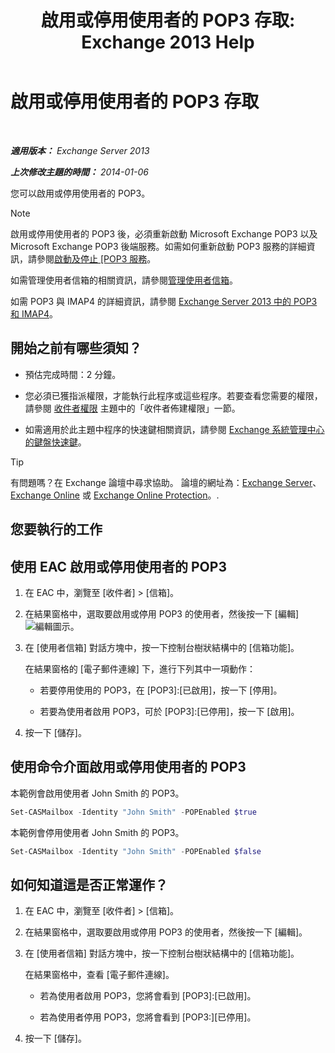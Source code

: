 ﻿---
title: '啟用或停用使用者的 POP3 存取: Exchange 2013 Help'
TOCTitle: 啟用或停用使用者的 POP3 存取
ms:assetid: 57e12f07-3b14-45bd-9a82-e6032d14214f
ms:mtpsurl: https://technet.microsoft.com/zh-tw/library/Bb691018(v=EXCHG.150)
ms:contentKeyID: 50473241
ms.date: 05/21/2018
mtps_version: v=EXCHG.150
ms.translationtype: MT
---

# 啟用或停用使用者的 POP3 存取

 

_**適用版本：** Exchange Server 2013_

_**上次修改主題的時間：** 2014-01-06_

您可以啟用或停用使用者的 POP3。


> [!NOTE]  
> 啟用或停用使用者的 POP3 後，必須重新啟動 Microsoft Exchange POP3 以及 Microsoft Exchange POP3 後端服務。如需如何重新啟動 POP3 服務的詳細資訊，請參閱<a href="start-and-stop-the-pop3-services-exchange-2013-help.md">啟動及停止 [POP3 服務</a>。




如需管理使用者信箱的相關資訊，請參閱[管理使用者信箱](https://docs.microsoft.com/zh-tw/exchange/recipients-in-exchange-online/manage-user-mailboxes/manage-user-mailboxes)。

如需 POP3 與 IMAP4 的詳細資訊，請參閱 [Exchange Server 2013 中的 POP3 和 IMAP4](pop3-and-imap4-in-exchange-server-2013-exchange-2013-help.md)。

## 開始之前有哪些須知？

  - 預估完成時間：2 分鐘。

  - 您必須已獲指派權限，才能執行此程序或這些程序。若要查看您需要的權限，請參閱 [收件者權限](recipients-permissions-exchange-2013-help.md) 主題中的「收件者佈建權限」一節。

  - 如需適用於此主題中程序的快速鍵相關資訊，請參閱 [Exchange 系統管理中心的鍵盤快速鍵](keyboard-shortcuts-in-the-exchange-admin-center-exchange-online-protection-help.md)。


> [!TIP]  
> 有問題嗎？在 Exchange 論壇中尋求協助。 論壇的網址為：<a href="https://go.microsoft.com/fwlink/p/?linkid=60612">Exchange Server</a>、 <a href="https://go.microsoft.com/fwlink/p/?linkid=267542">Exchange Online</a> 或 <a href="https://go.microsoft.com/fwlink/p/?linkid=285351">Exchange Online Protection</a>。.




## 您要執行的工作

## 使用 EAC 啟用或停用使用者的 POP3

1.  在 EAC 中，瀏覽至 \[收件者\] \> \[信箱\]。

2.  在結果窗格中，選取要啟用或停用 POP3 的使用者，然後按一下 \[編輯\]![編輯圖示](images/JJ218640.6f53ccb2-1f13-4c02-bea0-30690e6ea71d(EXCHG.150).gif "編輯圖示")。

3.  在 \[使用者信箱\] 對話方塊中，按一下控制台樹狀結構中的 \[信箱功能\]。
    
    在結果窗格的 \[電子郵件連線\] 下，進行下列其中一項動作：
    
      - 若要停用使用的 POP3，在 \[POP3\]:\[已啟用\]，按一下 \[停用\]。
    
      - 若要為使用者啟用 POP3，可於 \[POP3\]:\[已停用\]，按一下 \[啟用\]。

4.  按一下 \[儲存\]。

## 使用命令介面啟用或停用使用者的 POP3

本範例會啟用使用者 John Smith 的 POP3。

```powershell
Set-CASMailbox -Identity "John Smith" -POPEnabled $true
```

本範例會停用使用者 John Smith 的 POP3。

```powershell
Set-CASMailbox -Identity "John Smith" -POPEnabled $false
```

## 如何知道這是否正常運作？

1.  在 EAC 中，瀏覽至 \[收件者\] \> \[信箱\]。

2.  在結果窗格中，選取要啟用或停用 POP3 的使用者，然後按一下 \[編輯\]。

3.  在 \[使用者信箱\] 對話方塊中，按一下控制台樹狀結構中的 \[信箱功能\]。
    
    在結果窗格中，查看 \[電子郵件連線\]。
    
      - 若為使用者啟用 POP3，您將會看到 \[POP3\]:\[已啟用\]。
    
      - 若為使用者停用 POP3，您將會看到 \[POP3:\]\[已停用\]。

4.  按一下 \[儲存\]。

